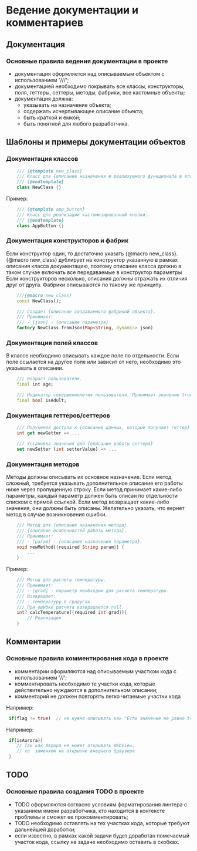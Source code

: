 # Ведение документации и комментариев

## Документация

### Основные правила ведения документации в проекте

- документация оформляется над описываемым объектом с использованием '///';
- документацией необходимо покрывать все классы, конструкторы, поля, геттеры, сеттеры, методы, фабрики, все кастомные объекты;
- документация должна:
  - указывать на назначение объекта;
  - содержать исчерпывающее описание объекта;
  - быть краткой и емкой;
  - быть понятной для любого разработчика.

## Шаблоны и примеры документации объектов

### Документация классов

```dart
    /// {@template new_class}
    /// Класс для {описание назначения и реализуемого функционала в классе}.
    /// {@endtemplate}
    class NewClass {}
```

Пример:

```dart
    /// {@template app_button}
    /// Класс для реализации кастомизированной кнопки.
    /// {@endtemplate}
    class AppButton {}
```

### Документация конструкторов и фабрик

Если конструктор один, то достаточно указать {@macro new_class}.
{@macro new_class} дублирует на конструктор указанную в рамках описания класса документацию, поэтому описание класса должно в таком случае включать все передаваемые в конструктор параметры
Если конструкторов несколько, описания должны отражать их отличия друг от друга. Фабрики описываются по такому же принципу.

```dart
    ///{@macro new_class}
    const NewClass();

    /// Создает {описание создаваемого фабрикой объекта}.
    /// Принимает:
    /// - [json] - {описание параметра}
    factory NewClass.fromJson(Map<String, dynamic> json)
```

### Документация полей классов

В классе необходимо описывать каждое поле по отдельности. Если поле ссылается на другое поле или зависит от него, необходимо это указывать в описании.

```dart
    /// Возраст пользователя.
    final int age;

    /// Индикатор совершеннолетия пользователя. Принимает значение true, когда [age] больше 18 лет.
    final bool isAdult;
```

### Документация геттеров/сеттеров

```dart
    /// Получения доступа к {описание данных, которые получает геттер}
    int get newGetter => ...

    /// Установка значения для {описание работы сеттера}
    set newSetter (int setterValue) => ...
```

### Документация методов

Методы должны описывать их основное назначение. Если метод сложный, требуется указывать дополнительное описание его работы ниже через пропущенную строку. Если метод принимает какие-либо параметры, каждый параметр должен быть описан по отдельности списком с прямой ссылкой. Если метод возвращает какие-либо значения, они должны быть описаны. Желательно указать, что вернет метод в случае возникновения ошибки.

```dart
    /// Метод для {описание назначения метода}.
    /// {описание особенностей работы метода}.
    /// Принимает:
    /// - [param] - {описание назначения параметра}.
    void newMethod({required String param}) {
        ...
    }
```

Пример:

```dart
    /// Метод для расчета температуры.
    /// Принимает:
    /// - [grad] - параметр необходим для расчета температуры.
    /// Возвращает:
    /// - температуру в градусах.
    /// При ошибке расчета возвращается null.
    int? calcTemperature({required int grad}){
        // Реализация
    }
```

## Комментарии

### Основные правила комментирования кода в проекте

- комментарии оформляются над описываемым участком кода с использованием '//';
- комментировать необходимо те участки кода, которые действительно нуждаются в дополнительном описании;
- комментарий не должен повторять легко читаемые участки кода
  
Например:

```dart
 if(flag != true)  // не нужно описывать как "Если значение не равно true...
```

Например:

```dart
 if(isAurora){
    // Так как Аврора не может открывать WebView, 
    // то  заменяем на открытие внешнего браузера
 }
```

## TODO

### Основные правила создания TODO в проекте

- TODO оформляются согласно условиям форматирования линтера с указанием имени разработчика, кто находится в контексте проблемы и сможет ее прокомментировать;
- TODO необходимо оставлять на тех участках кода, которые требуют дальнейшей доработки;
- если известно, в рамках какой задачи будет доработан помечаемый участок кода, ссылку на задаче необходимо оставить в скобках.
